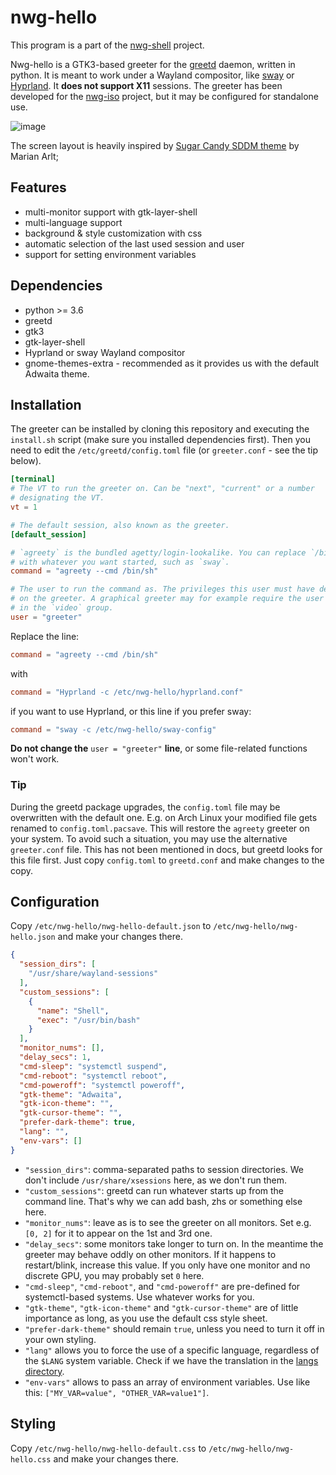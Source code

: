 # nwg-hello

This program is a part of the [nwg-shell](https://nwg-piotr.github.io/nwg-shell) project.

Nwg-hello is a GTK3-based greeter for the [greetd](https://git.sr.ht/~kennylevinsen/greetd) daemon, written in python.
It is meant to work under a Wayland compositor, like [sway](https://swaywm.org) or [Hyprland](https://hyprland.org). 
It __does not support X11__ sessions. The greeter has been developed for the [nwg-iso](https://github.com/nwg-piotr/nwg-iso) 
project, but it may be configured for standalone use.

![image](https://github.com/nwg-piotr/nwg-hello/assets/20579136/12da658f-ff2f-4a60-b5e4-797175928ebc)

The screen layout is heavily inspired by [Sugar Candy SDDM theme](https://framagit.org/MarianArlt/sddm-sugar-candy) 
by Marian Arlt;

## Features

- multi-monitor support with gtk-layer-shell
- multi-language support
- background & style customization with css
- automatic selection of the last used session and user
- support for setting environment variables

## Dependencies

- python >= 3.6
- greetd
- gtk3
- gtk-layer-shell
- Hyprland or sway Wayland compositor
- gnome-themes-extra - recommended as it provides us with the default Adwaita theme.

## Installation

The greeter can be installed by cloning this repository and executing the `install.sh` script (make sure you installed
dependencies first). Then you need to edit the `/etc/greetd/config.toml` file (or `greeter.conf` - see the tip below).

```toml
[terminal]
# The VT to run the greeter on. Can be "next", "current" or a number
# designating the VT.
vt = 1

# The default session, also known as the greeter.
[default_session]

# `agreety` is the bundled agetty/login-lookalike. You can replace `/bin/sh`
# with whatever you want started, such as `sway`.
command = "agreety --cmd /bin/sh"

# The user to run the command as. The privileges this user must have depends
# on the greeter. A graphical greeter may for example require the user to be
# in the `video` group.
user = "greeter"
```

Replace the line:

```toml
command = "agreety --cmd /bin/sh"
```

with

```toml
command = "Hyprland -c /etc/nwg-hello/hyprland.conf"
```

if you want to use Hyprland, or this line if you prefer sway:

```toml
command = "sway -c /etc/nwg-hello/sway-config"
```

__Do not change the__ `user = "greeter"` __line__, or some file-related functions won't work.  

### Tip

During the greetd package upgrades, the `config.toml` file may be overwritten with the default one. E.g. on Arch Linux
your modified file gets renamed to `config.toml.pacsave`. This will restore the `agreety` greeter on your system.
To avoid such a situation, you may use the alternative `greeter.conf` file. This has not been mentioned in docs, 
but greetd looks for this file first. Just copy `config.toml` to `greetd.conf` and make changes to the copy.

## Configuration

Copy `/etc/nwg-hello/nwg-hello-default.json` to `/etc/nwg-hello/nwg-hello.json` and make your changes there.

```json
{
  "session_dirs": [
    "/usr/share/wayland-sessions"
  ],
  "custom_sessions": [
    {
      "name": "Shell",
      "exec": "/usr/bin/bash"
    }
  ],
  "monitor_nums": [],
  "delay_secs": 1,
  "cmd-sleep": "systemctl suspend",
  "cmd-reboot": "systemctl reboot",
  "cmd-poweroff": "systemctl poweroff",
  "gtk-theme": "Adwaita",
  "gtk-icon-theme": "",
  "gtk-cursor-theme": "",
  "prefer-dark-theme": true,
  "lang": "",
  "env-vars": []
}
```

- `"session_dirs"`: comma-separated paths to session directories. We don't include `/usr/share/xsessions` here, as we don't run them.
- `"custom_sessions"`: greetd can run whatever starts up from the command line. That's why we can add bash, zhs or something else here.
- `"monitor_nums"`: leave as is to see the greeter on all monitors. Set e.g. `[0, 2]` for it to appear on the 1st and 3rd one.
- `"delay_secs"`: some monitors take longer to turn on. In the meantime the greeter may behave oddly on other monitors. If it happens to restart/blink, increase this value. If you only have one monitor and no discrete GPU, you may probably set `0` here.
- `"cmd-sleep"`, `"cmd-reboot"`, and `"cmd-poweroff"` are pre-defined for systemctl-based systems. Use whatever works for you.
- `"gtk-theme"`, `"gtk-icon-theme"` and `"gtk-cursor-theme"` are of little importance as long, as you use the default css style sheet.
- `"prefer-dark-theme"` should remain `true`, unless you need to turn it off in your own styling.
- `"lang"` allows you to force the use of a specific language, regardless of the `$LANG` system variable. Check if we have the translation in the [langs directory](https://github.com/nwg-piotr/nwg-hello/tree/main/nwg_hello/langs).
- `"env-vars"` allows to pass an array of environment variables. Use like this: `["MY_VAR=value", "OTHER_VAR=value1"]`.

## Styling

Copy `/etc/nwg-hello/nwg-hello-default.css` to `/etc/nwg-hello/nwg-hello.css` and make your changes there.